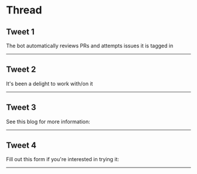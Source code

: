 # Thread

## Tweet 1

The bot automatically reviews PRs and attempts issues it is tagged in

---

## Tweet 2

It's been a delight to work with/on it

---

## Tweet 3

See this blog for more information:

---

## Tweet 4

Fill out this form if you're interested in trying it:

---

